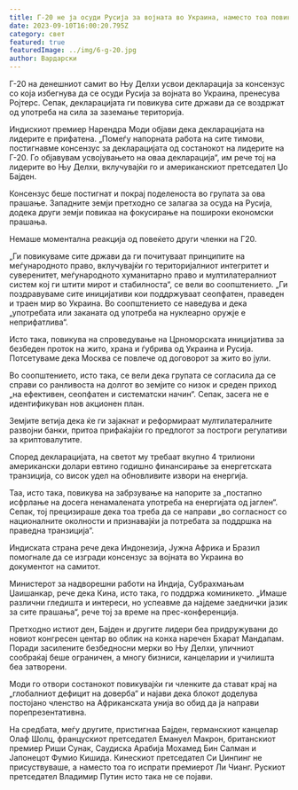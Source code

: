 ```yaml
---
title: Г-20 не ја осуди Русија за војната во Украина, наместо тоа повика на мир
date: 2023-09-10T16:00:20.795Z
category: свет
featured: true
featuredImage: ../img/6-g-20.jpg
author: Вардарски
---
```

Г-20 на денешниот самит во Њу Делхи усвои декларација за консензус со која избегнува да се осуди Русија за војната во Украина, пренесува Ројтерс. Сепак, декларацијата ги повикува сите држави да се воздржат од употреба на сила за заземање територија.

Индискиот премиер Нарендра Моди објави дека декларацијата на лидерите е прифатена. „Помеѓу напорната работа на сите тимови, постигнавме консензус за декларацијата од состанокот на лидерите на Г-20. Го објавувам усвојувањето на оваа декларација“, им рече тој на лидерите во Њу Делхи, вклучувајќи го и американскиот претседател Џо Бајден.

Консензус беше постигнат и покрај поделеноста во групата за ова прашање. Западните земји претходно се залагаа за осуда на Русија, додека други земји повикаа на фокусирање на пошироки економски прашања.

Немаше моментална реакција од повеќето други членки на Г20.

„Ги повикуваме сите држави да ги почитуваат принципите на меѓународното право, вклучувајќи го територијалниот интегритет и суверенитет, меѓународното хуманитарно право и мултилатералниот систем кој ги штити мирот и стабилноста“, се вели во соопштението. „Ги поздравуваме сите иницијативи кои поддржуваат сеопфатен, праведен и траен мир во Украина. Во соопштението се наведува и дека „употребата или заканата од употреба на нуклеарно оружје е неприфатлива“.

Исто така, повикува на спроведување на Црноморската иницијатива за безбеден проток на жито, храна и ѓубрива од Украина и Русија. Потсетуваме дека Москва се повлече од договорот за жито во јули.

Во соопштението, исто така, се вели дека групата се согласила да се справи со ранливоста на долгот во земјите со низок и среден приход „на ефективен, сеопфатен и систематски начин“. Сепак, засега не е идентификуван нов акционен план.

Земјите ветија дека ќе ги зајакнат и реформираат мултилатералните развојни банки, притоа прифаќајќи го предлогот за построги регулативи за криптовалутите.

Според декларацијата, на светот му требаат вкупно 4 трилиони американски долари евтино годишно финансирање за енергетската транзиција, со висок удел на обновливите извори на енергија.

Таа, исто така, повикува на забрзување на напорите за „постапно исфрлање на досега ненамалената употреба на енергијата од јаглен“. Сепак, тој прецизираше дека тоа треба да се направи „во согласност со националните околности и признавајќи ја потребата за поддршка на праведна транзиција“.

Индиската страна рече дека Индонезија, Јужна Африка и Бразил помогнале да се изгради консензус за војната во Украина во документот на самитот.

Министерот за надворешни работи на Индија, Субрахмањам Џаишанкар, рече дека Кина, исто така, го поддржа коминикето. „Имаше различни гледишта и интереси, но успеавме да најдеме заеднички јазик за сите прашања“, рече тој за време на прес-конференција.

Претходно истиот ден, Бајден и другите лидери беа придружувани до новиот конгресен центар во облик на конха наречен Бхарат Мандапам. Поради засилените безбедносни мерки во Њу Делхи, уличниот сообраќај беше ограничен, а многу бизниси, канцеларии и училишта беа затворени.

Моди го отвори состанокот повикувајќи ги членките да стават крај на „глобалниот дефицит на доверба“ и најави дека блокот доделува постојано членство на Африканската унија во обид да ја направи порепрезентативна.

На средбата, меѓу другите, пристигнаа Бајден, германскиот канцелар Олаф Шолц, францускиот претседател Емануел Макрон, британскиот премиер Риши Сунак, Саудиска Арабија Мохамед Бин Салман и Јапонецот Фумио Кишида. Кинескиот претседател Си Џинпинг не присуствуваше, а наместо тоа го испрати премиерот Ли Чианг. Рускиот претседател Владимир Путин исто така не се појави.